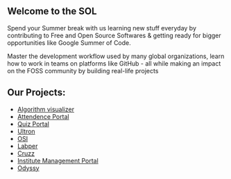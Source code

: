 ## **Welcome to the SOL**

Spend your Summer break with us learning new stuff everyday by contributing to Free and Open Source Softwares & getting ready for bigger opportunities like Google Summer of Code.

Master the development workflow used by many global organizations, learn how to work in teams on platforms like GitHub - all while making an impact on the FOSS community by building real-life projects


## Our Projects:

- [Algorithm visualizer](https://github.com/iiitv)
- [Attendence Portal](https://github.com/iiitv)
- [Quiz Portal](https://github.com/iiitv)
- [Ultron](https://github.com/Prakash2403/ultron)
- [OSI](https://github.com/iiitv)
- [Labper](https://github.com/iiitv/labper)
- [Cruzz](https://github.com/Monal5031/cruzz)
- [Institute Management Portal](https://github.com/iiitv)
- [Odyssy](https://github.com/iiitv/Odyssy)

